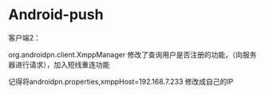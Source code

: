 Android-push
============
客户端2：

org.androidpn.client.XmppManager 修改了查询用户是否注册的功能，（向服务器进行请求），加入短线重连功能 

记得将androidpn.properties,xmppHost=192.168.7.233   修改成自己的IP


